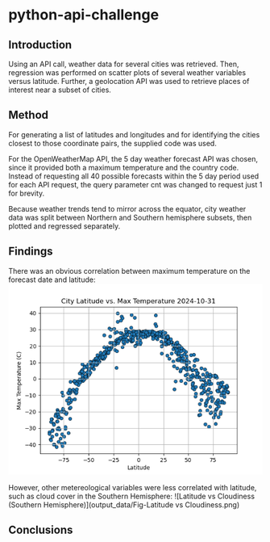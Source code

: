 # python-api-challenge

## Introduction
Using an API call, weather data for several cities was retrieved. Then, regression was performed on scatter plots of several weather variables versus latitude.
Further, a geolocation API was used to retrieve places of interest near a subset of cities.

## Method
For generating a list of latitudes and longitudes and for identifying the cities closest to those coordinate pairs, the supplied code was used.

For the OpenWeatherMap API, the 5 day weather forecast API was chosen, since it provided both a maximum temperature and the country code. Instead of requesting all 40 possible forecasts within the 5 day period used for each API request, the query parameter cnt was changed to request just 1 for brevity.

Because weather trends tend to mirror across the equator, city weather data was split between Northern and Southern hemisphere subsets, then plotted and regressed separately.

## Findings
There was an obvious correlation between maximum temperature on the forecast date and latitude:
![Latitude vs Max Temperature](output_data/Fig1.png)

However, other metereological variables were less correlated with latitude, such as cloud cover in the Southern Hemisphere:
![Latitude vs Cloudiness (Southern Hemisphere)](output_data/Fig-Latitude vs Cloudiness.png)

## Conclusions
